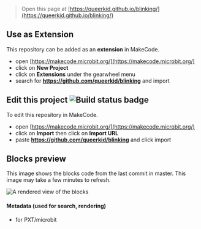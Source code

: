 
> Open this page at [https://queerkid.github.io/blinking/](https://queerkid.github.io/blinking/)

## Use as Extension

This repository can be added as an **extension** in MakeCode.

* open [https://makecode.microbit.org/](https://makecode.microbit.org/)
* click on **New Project**
* click on **Extensions** under the gearwheel menu
* search for **https://github.com/queerkid/blinking** and import

## Edit this project ![Build status badge](https://github.com/queerkid/blinking/workflows/MakeCode/badge.svg)

To edit this repository in MakeCode.

* open [https://makecode.microbit.org/](https://makecode.microbit.org/)
* click on **Import** then click on **Import URL**
* paste **https://github.com/queerkid/blinking** and click import

## Blocks preview

This image shows the blocks code from the last commit in master.
This image may take a few minutes to refresh.

![A rendered view of the blocks](https://github.com/queerkid/blinking/raw/master/.github/makecode/blocks.png)

#### Metadata (used for search, rendering)

* for PXT/microbit
<script src="https://makecode.com/gh-pages-embed.js"></script><script>makeCodeRender("{{ site.makecode.home_url }}", "{{ site.github.owner_name }}/{{ site.github.repository_name }}");</script>
